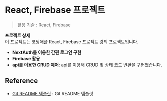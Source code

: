 # React, Firebase 프로젝트    
> 활용 기술 : React, Firebase





**프로젝트 상세**  
이 프로젝트는 코딩애플 React, Firebase 프로젝트 강의 프로젝트입니다.

  - **NextAuth를 이용한 간편 로그인 구현**
  - **Firebase 활용**
  - **api를 이용한 CRUD 제어**: api를 이용해 CRUD 및 상태 코드 반환을 구현했습니다.




## Reference
- [Git README 템플릿](https://github.com/ohahohah/readme-template) : Git README 템플릿
